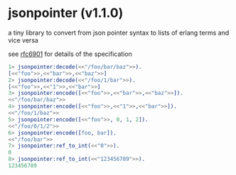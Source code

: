 jsonpointer (v1.1.0)
====================

a tiny library to convert from json pointer syntax to lists of erlang terms and vice versa

see [rfc6901](http://tools.ietf.org/html/rfc6901) for
details of the specification

```erlang
1> jsonpointer:decode(<<"/foo/bar/baz">>).
[<<"foo">>,<<"bar">>,<<"baz">>]
2> jsonpointer:decode(<<"/foo/1/bar">>).
[<<"foo">>,<<"1">>,<<"bar">>]
3> jsonpointer:encode([<<"foo">>,<<"bar">>,<<"baz">>]).
<<"/foo/bar/baz">>
4> jsonpointer:encode([<<"foo">>,<<"1">>,<<"bar">>]).
<<"/foo/1/baz">>
5> jsonpointer:encode([<<"foo">>, 0, 1, 2]).
<<"/foo/0/1/2">>
6> jsonpointer:encode([foo, bar]).
<<"/foo/bar">>
7> jsonpointer:ref_to_int(<<"0">>).
0
8> jsonpointer:ref_to_int(<<"123456789">>).
123456789
```


